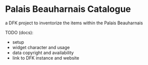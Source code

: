 # Palais Beauharnais Catalogue

a DFK project to inventorize the items within the Palais Beauharnais

TODO (docs):

* setup
* widget character and usage
* data copyright and availability
* link to DFK instance and website